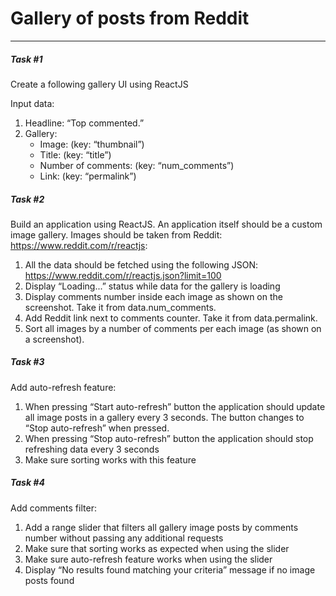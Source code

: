 # Gallery of posts from Reddit
***

##### Task #1
Create a following gallery UI using ReactJS

Input data:
1. Headline: “Top commented.”
2. Gallery:
   * Image: (key: “thumbnail”)
   * Title: (key: “title”)
   * Number of comments: (key: “num_comments”)
   * Link: (key: “permalink”)

##### Task #2
Build an application using ReactJS. An application itself should be a custom image gallery. Images should be taken from Reddit: https://www.reddit.com/r/reactjs:
1. All the data should be fetched using the following JSON: https://www.reddit.com/r/reactjs.json?limit=100
2. Display “Loading...” status while data for the gallery is loading
3. Display comments number inside each image as shown on the screenshot. Take it from data.num_comments.
4. Add Reddit link next to comments counter. Take it from data.permalink.
5. Sort all images by a number of comments per each image (as shown on a screenshot).

##### Task #3
Add auto-refresh feature:
   1. When pressing “Start auto-refresh” button the application should update all image posts in a gallery every 3 seconds. The button changes to “Stop auto-refresh” when pressed.
   2. When pressing “Stop auto-refresh” button the application should stop refreshing data every 3 seconds
   3. Make sure sorting works with this feature

##### Task #4
Add comments filter:
   1. Add a range slider that filters all gallery image posts by comments number without passing any additional requests
   2. Make sure that sorting works as expected when using the slider
   3. Make sure auto-refresh feature works when using the slider
   4. Display “No results found matching your criteria” message if no image posts found
